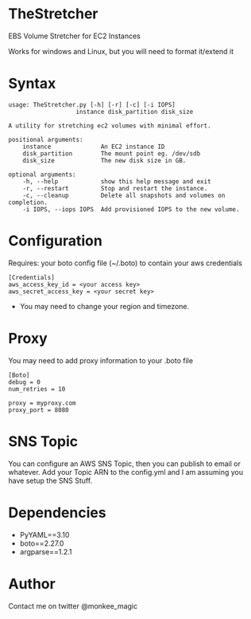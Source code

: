 TheStretcher
============

EBS Volume Stretcher for EC2 Instances

Works for windows and Linux, but you will need to format it/extend it


Syntax
========

    usage: TheStretcher.py [-h] [-r] [-c] [-i IOPS]
                       instance disk_partition disk_size

    A utility for stretching ec2 volumes with minimal effort.

    positional arguments:
        instance              An EC2 instance ID
        disk_partition        The mount point eg. /dev/sdb
        disk_size             The new disk size in GB.

    optional arguments:
        -h, --help            show this help message and exit
        -r, --restart         Stop and restart the instance.
        -c, --cleanup         Delete all snapshots and volumes on completion.
        -i IOPS, --iops IOPS  Add provisioned IOPS to the new volume.

Configuration
==========
Requires: your boto config file (~/.boto) to contain your aws credentials

    [Credentials]
    aws_access_key_id = <your access key>
    aws_secret_access_key = <your secret key>

 + You may need to change your region and timezone.


Proxy
==========
You may need to add proxy information to your .boto file

    [Boto]
    debug = 0
    num_retries = 10

    proxy = myproxy.com
    proxy_port = 8080


SNS Topic
==========
You can configure an AWS SNS Topic, then you can publish to email or whatever.
Add your Topic ARN to the config.yml and I am assuming you have setup the SNS Stuff.


Dependencies
==========
 + PyYAML==3.10
 + boto==2.27.0
 + argparse==1.2.1


Author
==========
Contact me on twitter @monkee_magic
